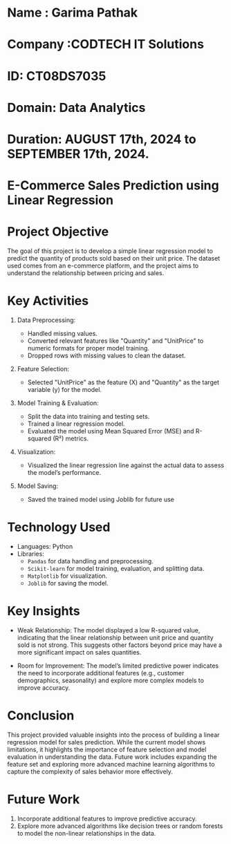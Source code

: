 # Name : Garima Pathak
# Company :CODTECH IT Solutions
# ID: CT08DS7035
# Domain: Data Analytics
# Duration: AUGUST 17th, 2024 to SEPTEMBER 17th, 2024.

# E-Commerce Sales Prediction using Linear Regression

# Project Objective
The goal of this project is to develop a simple linear regression model to predict the quantity of products sold based on their unit price. The dataset used comes from an e-commerce platform, and the project aims to understand the relationship between pricing and sales.

# Key Activities
1. Data Preprocessing: 
   - Handled missing values.
   - Converted relevant features like "Quantity" and "UnitPrice" to numeric formats for proper model training.
   - Dropped rows with missing values to clean the dataset.

2. Feature Selection: 
   - Selected "UnitPrice" as the feature (X) and "Quantity" as the target variable (y) for the model.

3. Model Training & Evaluation: 
   - Split the data into training and testing sets.
   - Trained a linear regression model.
   - Evaluated the model using Mean Squared Error (MSE) and R-squared (R²) metrics.

4. Visualization: 
   - Visualized the linear regression line against the actual data to assess the model’s performance.

5. Model Saving: 
   - Saved the trained model using Joblib for future use

# Technology Used
- Languages: Python
- Libraries:
  - `Pandas` for data handling and preprocessing.
  - `Scikit-learn` for model training, evaluation, and splitting data.
  - `Matplotlib` for visualization.
  - `Joblib` for saving the model.
  

# Key Insights
- Weak Relationship: The model displayed a low R-squared value, indicating that the linear relationship between unit price and quantity sold is not strong. This suggests other factors beyond price may have a more significant impact on sales quantities.
  
- Room for Improvement: The model’s limited predictive power indicates the need to incorporate additional features (e.g., customer demographics, seasonality) and explore more complex models to improve accuracy.


# Conclusion
This project provided valuable insights into the process of building a linear regression model for sales prediction. While the current model shows limitations, it highlights the importance of feature selection and model evaluation in understanding the data. Future work includes expanding the feature set and exploring more advanced machine learning algorithms to capture the complexity of sales behavior more effectively.


# Future Work
1. Incorporate additional features to improve predictive accuracy.
2. Explore more advanced algorithms like decision trees or random forests to model the non-linear relationships in the data.
